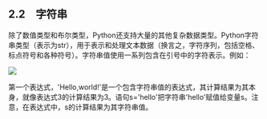    

## 2.2　字符串

除了数值类型和布尔类型，Python还支持大量的其他复杂数据类型。Python字符串类型（表示为str），用于表示和处理文本数据（换言之，字符序列，包括空格、标点符号和各种符号）。字符串值使用一系列包含在引号中的字符表示。例如：

![](0-Assets/Epubook/程序员编程语言经典合集（计算机科学丛书5册套装），javapython编程语言含经典教材龙书《编译原理》%20(Bruce%20Eckel%20%20Alfred%20V.%20Aho%20%20Monica%20S.%20Lam%20etc.)%20(Z-Library)/images/image07905.jpeg)

第一个表达式，'Hello,world!'是一个包含字符串值的表达式，其计算结果为其本身，就像表达式3的计算结果为3。语句s='hello'把字符串'hello'赋值给变量s。注意，在表达式中，s的计算结果为其字符串值。